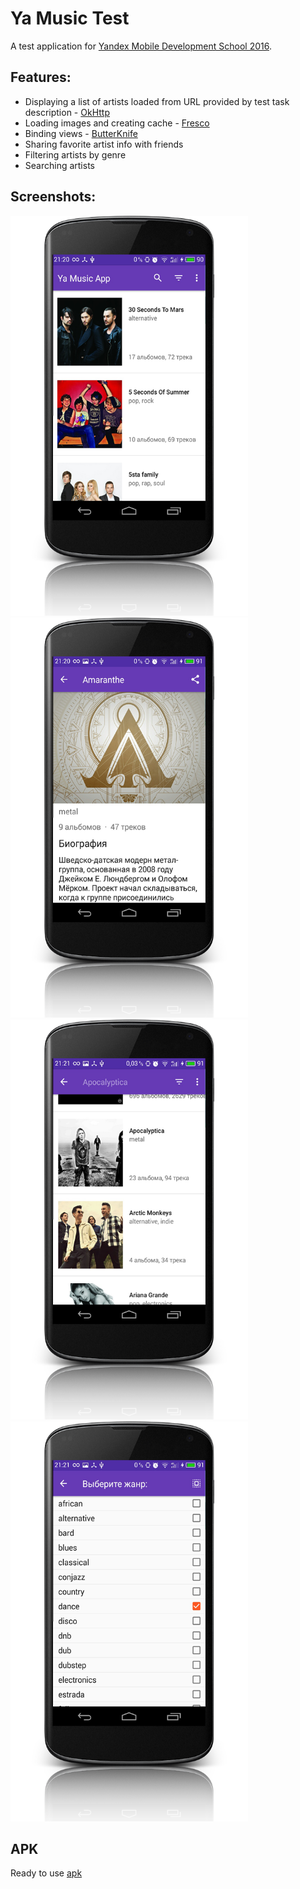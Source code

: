 # Ya Music Test

A test application for [Yandex Mobile Development School 2016](https://academy.yandex.ru/events/mobdev/msk-2016/).

## Features:
* Displaying a list of artists loaded from URL provided by test task description - [OkHttp](http://square.github.io/okhttp/)
* Loading images and creating cache - [Fresco](http://frescolib.org/)
* Binding views - [ButterKnife](http://jakewharton.github.io/butterknife/)
* Sharing favorite artist info with friends
* Filtering artists by genre
* Searching artists

## Screenshots:
<img src="/art/yamusic-main-screen.png?raw=true" width=380 height=640 alt="Main Screen">
<img src="/art/yamusic-details-screen.png?raw=true" width=380 height=640 alt="Detail Screen">

<img src="/art/yamusic-search-screen.png?raw=true" width=380 height=640 alt="Search Screen">
<img src="/art/yamusic-filter-screen.png?raw=true" width=380 height=640 alt="Genre filter Screen">

## APK
Ready to use [apk](https://yadi.sk/d/lGWKupS6szTdW)
